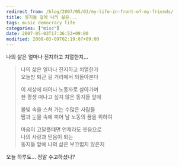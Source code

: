```yaml
---
redirect_from: /blog/2007/05/03/my-life-in-front-of-my-friends/
title: 동지들 앞에 나의 삶은...
tags: music democracy life
categories: ["misc"]
date: 2007-05-03T17:36:53+09:00
modified: 2008-03-09T02:19:07+09:00
---
```

나의 삶은 얼마나 진지하고 치열한지...

> 나의 삶은 얼마나 진지하고 치열한가  
> 오늘밤 퇴근 길 거리에서 되돌아본다  
>   
> 이 세상에 태어나 노동자로 살아가며  
> 한 평생 떠나고 싶지 않은 동지들 앞에  
>   
> 불빛 속을 스쳐 가는 수많은 사람들  
> 땀과 눈물 속에 피어 날 노동의 꿈을 위하여  
>   
> 마음이 고달플때면 언제라도 웃음으로  
> 나의 사랑과 믿음이 되는  
> 동지들 앞에 나의 삶은 부끄럽지 않은지

오늘 하루도... 정말 수고하셨나?  
